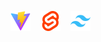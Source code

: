 <img src="https://raw.githubusercontent.com/awucado/awucado/main/devicon--vitejs.svg" width="32"> &nbsp;&nbsp;
<img src="https://raw.githubusercontent.com/awucado/awucado/main/devicon--svelte.svg" width="32"> &nbsp;&nbsp;
<img src="https://raw.githubusercontent.com/awucado/awucado/main/devicon--tailwindcss.svg" width="32">
